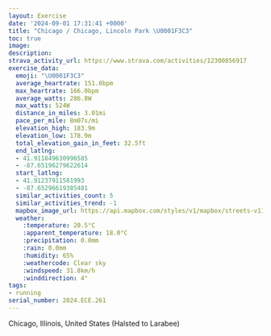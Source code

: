```yaml
---
layout: Exercise
date: '2024-09-01 17:31:41 +0000'
title: "Chicago / Chicago, Lincoln Park \U0001F3C3"
toc: true
image:
description:
strava_activity_url: https://www.strava.com/activities/12300856917
exercise_data:
  emoji: "\U0001F3C3"
  average_heartrate: 151.0bpm
  max_heartrate: 166.0bpm
  average_watts: 286.8W
  max_watts: 524W
  distance_in_miles: 3.01mi
  pace_per_mile: 8m07s/mi
  elevation_high: 183.9m
  elevation_low: 178.9m
  total_elevation_gain_in_feet: 32.5ft
  end_latlng:
  - 41.911849630996585
  - -87.65196279622614
  start_latlng:
  - 41.91237911581993
  - -87.65296619385481
  similar_activities_count: 5
  similar_activities_trend: -1
  mapbox_image_url: https://api.mapbox.com/styles/v1/mapbox/streets-v11/static/path-5+787af2-1.0(%7Dgy~Fzk~uOMc%60%40EeFAkGEUIEqB%40MCAI%40s%40EiH%3FoHIy%40A%7BBAk%40Ea%40Ki%40Ai%40CwKCgCBiA%3FmGCkAHeA%3FuAIe%40Qg%40YkAKw%40Me%40McAGiAHo%40AgBFy%40Bo%40Gy%40FoB%3Fc%40Ea%40QsAB%3FAg%40o%40wCn%40%60DT%7C%40%40GK%5BECGHCPJh%40B%60%40%3FbEHzA%60%40lBJdA%40lBZ~C%3F%5CMj%40Lf%40%40j%40Dh%40K%7CA%3Ft%40Jp%40%40XIvEAdFDhKBx%40Jz%40PhFDpODlCBRDDlAAPBDDBRFbHRje%40),pin-s-s+e5b22e(-87.65134,41.91375),pin-s-f+89ae00(-87.65137999999996,41.913840000000015)/auto/800x800?access_token=pk.eyJ1Ijoiam9zaGJlY2ttYW4iLCJhIjoiY205eWR2aDd1MWZ6djJrbXc4a3M0bWZleiJ9.XiG9OWkNcZk2QzjJbxLB4A
  weather:
    :temperature: 20.5°C
    :apparent_temperature: 18.0°C
    :precipitation: 0.0mm
    :rain: 0.0mm
    :humidity: 65%
    :weathercode: Clear sky
    :windspeed: 31.8km/h
    :winddirection: 4°
tags:
- running
serial_number: 2024.ECE.261
---
```

Chicago, Illinois, United States (Halsted to Larabee)
